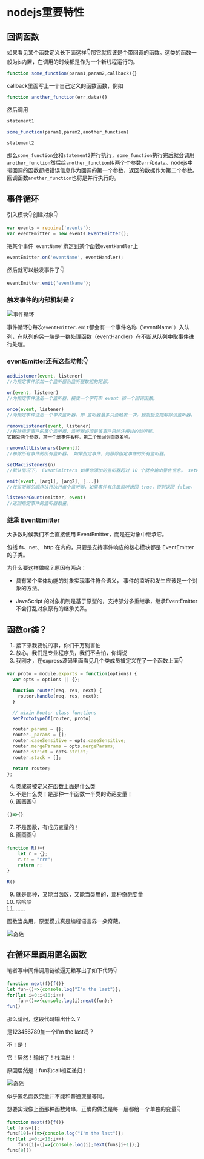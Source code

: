# nodejs重要特性

## 回调函数

如果看见某个函数定义长下面这样👇那它就应该是个带回调的函数。这类的函数一般为js内置，在调用的时候都是作为一个新线程运行的。

```javascript
function some_function(param1,param2,callback){}
```

callback里面写上一个自己定义的函数函数，例如

```javascript
function another_function(err,data){}
```

然后调用

```javascript
statement1

some_function(param1,param2,another_function)

statement2
```

那么`some_function`会和`statement2`并行执行，`some_function`执行完后就会调用`another_function`然后给`another_function`传两个个参数`err`和`data`。nodejs中带回调的函数都把错误信息作为回调的第一个参数，返回的数据作为第二个参数。回调函数`another_function`也将是并行执行的。

## 事件循环

引入模块👇创建对象👇

```javascript
var events = require('events');
var eventEmitter = new events.EventEmitter();
```

把某个事件`'eventName'`绑定到某个函数`eventHandler`上

```javascript
eventEmitter.on('eventName', eventHandler);
```

然后就可以触发事件了👇

```javascript
eventEmitter.emit('eventName');
```

### 触发事件的内部机制是？

![事件循环](i/nodejs_1.jpg)

事件循环👆每次`eventEmitter.emit`都会有一个事件名称（'eventName'）入队列，在队列的另一端是一群处理函数（eventHandler）在不断从队列中取事件进行处理。

### eventEmitter还有这些功能👇

```javascript
addListener(event, listener)
//为指定事件添加一个监听器到监听器数组的尾部。

on(event, listener)
//为指定事件注册一个监听器，接受一个字符串 event 和一个回调函数。 

once(event, listener)
//为指定事件注册一个单次监听器，即 监听器最多只会触发一次，触发后立刻解除该监听器。

removeListener(event, listener)
//移除指定事件的某个监听器，监听器必须是该事件已经注册过的监听器。
它接受两个参数，第一个是事件名称，第二个是回调函数名称。

removeAllListeners([event])
//移除所有事件的所有监听器， 如果指定事件，则移除指定事件的所有监听器。

setMaxListeners(n)
//默认情况下， EventEmitters 如果你添加的监听器超过 10 个就会输出警告信息。 setMaxListeners 函数用于提高监听器的默认限制的数量。

emit(event, [arg1], [arg2], [...])
//按监听器的顺序执行执行每个监听器，如果事件有注册监听返回 true，否则返回 false。

listenerCount(emitter, event)
//返回指定事件的监听器数量。
```

### 继承 EventEmitter

大多数时候我们不会直接使用 EventEmitter，而是在对象中继承它。

包括 fs、net、 http 在内的，只要是支持事件响应的核心模块都是 EventEmitter 的子类。

为什么要这样做呢？原因有两点：

* 具有某个实体功能的对象实现事件符合语义， 事件的监听和发生应该是一个对象的方法。

* JavaScript 的对象机制是基于原型的，支持部分多重继承，继承EventEmitter 不会打乱对象原有的继承关系。

## 函数or类？

1. 接下来我要说的事，你们千万别害怕
2. 放心，我们是专业程序员，我们不会怕，你请说
3. 我刚才，在express源码里面看见几个类成员被定义在了一个函数上面👇

```javascript
var proto = module.exports = function(options) {
  var opts = options || {};

  function router(req, res, next) {
    router.handle(req, res, next);
  }

  // mixin Router class functions
  setPrototypeOf(router, proto)

  router.params = {};
  router._params = [];
  router.caseSensitive = opts.caseSensitive;
  router.mergeParams = opts.mergeParams;
  router.strict = opts.strict;
  router.stack = [];

  return router;
};
```

4. 类成员被定义在函数上面是什么类
5. 不是什么类！是那种一半函数一半类的奇葩变量！
6. 画画画👇

```javascript
()=>{}
```

7. 不是函数，有成员变量的！
8. 画画画👇

```javascript
function R()={
    let r = {};
    r.rr = "rrr";
    return r;
}

R()
```

9. 就是那种，又能当函数，又能当类用的，那种奇葩变量
10. 哈哈哈
11. ......

函数当类用，原型模式真是编程语言界一朵奇葩。

![奇葩](i/nodejs_2.jpg)

## 在循环里面用匿名函数

笔者写中间件调用链被逼无赖写出了如下代码👇

```javascript
function next(f){f()}
let fun=()=>{console.log("I'm the last")};
for(let i=0;i<10;i++)
    fun=()=>{console.log(i);next(fun);}
fun()
```

那么请问，这段代码输出什么？

是123456789加一个I'm the last吗？

不！是！

它！居然！输出了！栈溢出！

原因居然是！fun和call相互递归！

![奇葩](i/nodejs_3.png)

似乎匿名函数变量并不能和普通变量等同。

想要实现像上面那种函数烤串，正确的做法是每一层都给一个单独的变量👇

```javascript
function next(f){f()}
let funs=[];
funs[10]=()=>{console.log("I'm the last")};
for(let i=0;i<10;i++)
    funs[i]=()=>{console.log(i);next(funs[i+1]);}
funs[0]()
```
